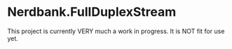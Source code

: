 Nerdbank.FullDuplexStream
=========================

This project is currently VERY much a work in progress. It is NOT fit for use yet.
